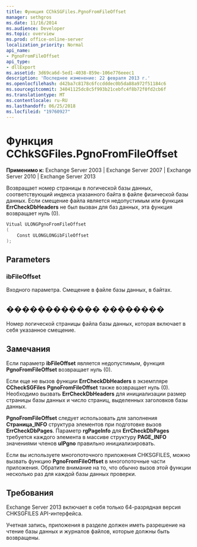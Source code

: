 ```yaml
---
title: Функция CChkSGFiles.PgnoFromFileOffset
manager: sethgros
ms.date: 11/16/2014
ms.audience: Developer
ms.topic: overview
ms.prod: office-online-server
localization_priority: Normal
api_name:
- PgnoFromFileOffset
api_type:
- dllExport
ms.assetid: 3d69ca6d-5ed1-4038-859e-106e776eeec1
description: 'Последнее изменение: 22 февраля 2013 г.'
ms.openlocfilehash: d42ba7c8178c6fccdddec0b5da88a972f51184c6
ms.sourcegitcommit: 34041125dc8c5f993b21cebfc4f8b72f0fd2cb6f
ms.translationtype: MT
ms.contentlocale: ru-RU
ms.lasthandoff: 06/25/2018
ms.locfileid: "19760927"
---
```

# <a name="cchksgfilespgnofromfileoffset-function"></a>Функция CChkSGFiles.PgnoFromFileOffset

**Применимо к:** Exchange Server 2003 | Exchange Server 2007 | Exchange Server 2010 | Exchange Server 2013
  
Возвращает номер страницы в логической базы данных, соответствующий индекса указанного байта в файле физической базы данных. Если смещение файла является недопустимым или функция **ErrCheckDbHeaders** не был вызван для баз данных, эта функция возвращает нуль (0). 
  
```cs
Vitual ULONGPgnoFromFileOffset  
(
    Const ULONGLONGibFileOffset
);

```

## <a name="parameters"></a>Parameters

### <a name="ibfileoffset"></a>ibFileOffset
  
Входного параметра. Смещение в файле базы данных, в байтах.
    
## <a name="return-value"></a>������������ ��������

Номер логической страницы файла базы данных, которая включает в себя указанное смещение.
  
## <a name="remarks"></a>Замечания

Если параметр **ibFileOffset** является недопустимым, функция **PgnoFromFileOffset** возвращает нуль (0). 
  
Если еще не вызов функции **ErrCheckDbHeaders** в экземпляре **CCheckSGFiles** **PgnoFromFileOffset** также возвращает нуль (0). Необходимо вызвать **ErrCheckDbHeaders** для инициализации размер страницы базы данных и число страниц, выделенных заголовков базы данных. 
  
**PgnoFromFileOffset** следует использовать для заполнения **Страница\_INFO** структура элементов при подготовке вызов **ErrCheckDbPages**. Параметр **rgPageInfo** для **ErrCheckDbPages** требуется каждого элемента в массиве структуру **PAGE_INFO** значениями членов **ulPgno** правильно инициализировать. 
  
Если вы используете многопоточного приложения CHKSGFILES, можно вызвать функцию **PgnoFromFileOffset** в многопоточные части приложения. Обратите внимание на то, что обычно вызов этой функции несколько раз для каждой базы данных проверки. 
  
## <a name="requirements"></a>Требования

Exchange Server 2013 включает в себя только 64-разрядная версия CHKSGFILES API-интерфейса.
  
Учетная запись, приложения в разделе должен иметь разрешение на чтение базы данных и журналов файлов, которые должны быть возвращены.
  

